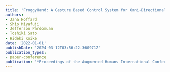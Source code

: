 ```yaml
---
title: 'FroggyHand: A Gesture Based Control System for Omni-Directional Projections'
authors:
- Jana Hoffard
- Shio Miyafuji
- Jefferson Pardomuan
- Toshiki Sato
- Hideki Koike
date: '2022-01-01'
publishDate: '2024-03-12T03:56:22.360971Z'
publication_types:
- paper-conference
publication: '*Proceedings of the Augmented Humans International Conference 2022*'
---
```

